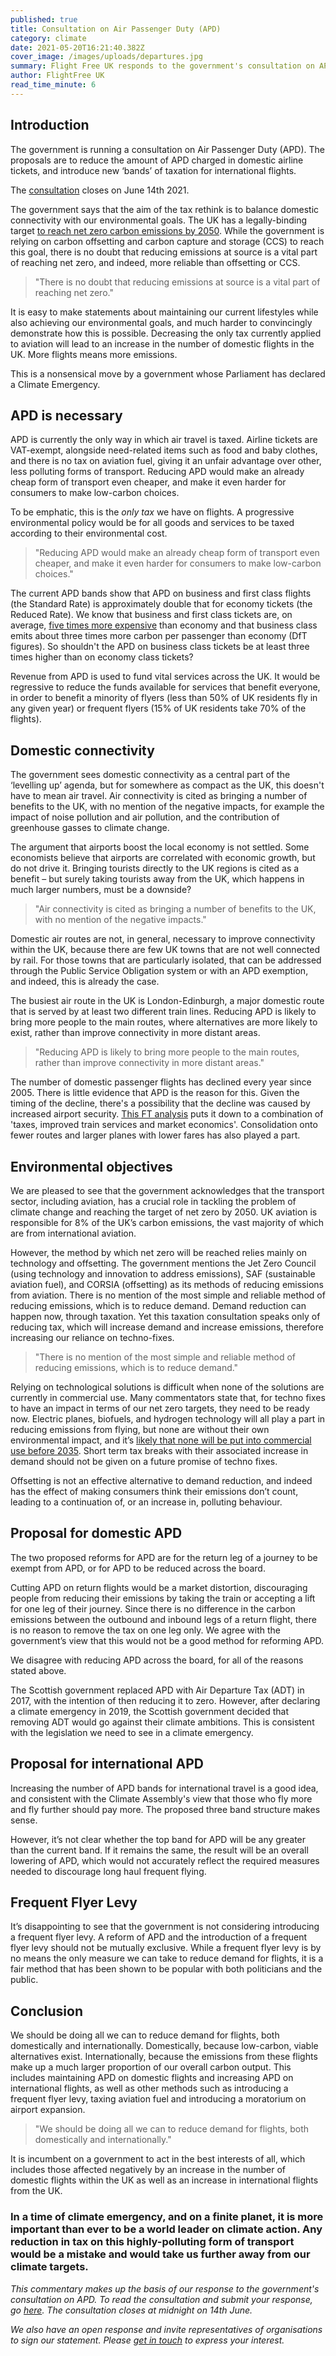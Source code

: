 ```yaml
---
published: true
title: Consultation on Air Passenger Duty (APD)
category: climate
date: 2021-05-20T16:21:40.382Z
cover_image: /images/uploads/departures.jpg
summary: Flight Free UK responds to the government's consultation on APD.
author: FlightFree UK
read_time_minute: 6
---
```

## Introduction

The government is running a consultation on Air Passenger Duty (APD). The proposals are to reduce the amount of APD charged in domestic airline tickets, and introduce new ‘bands’ of taxation for international flights.

The [consultation](https://www.gov.uk/government/consultations/consultation-on-aviation-tax-reform) closes on June 14th 2021.

The government says that the aim of the tax rethink is to balance domestic connectivity with our environmental goals. The UK has a legally-binding target [to reach net zero carbon emissions by 2050](https://www.gov.uk/government/news/uk-becomes-first-major-economy-to-pass-net-zero-emissions-law). While the government is relying on carbon offsetting and carbon capture and storage (CCS) to reach this goal, there is no doubt that reducing emissions at source is a vital part of reaching net zero, and indeed, more reliable than offsetting or CCS.

> "There is no doubt that reducing emissions at source is a vital part of reaching net zero."

It is easy to make statements about maintaining our current lifestyles while also achieving our environmental goals, and much harder to convincingly demonstrate how this is possible. Decreasing the only tax currently applied to aviation will lead to an increase in the number of domestic flights in the UK. More flights means more emissions. 

This is a nonsensical move by a government whose Parliament has declared a Climate Emergency.

## APD is necessary

APD is currently the only way in which air travel is taxed. Airline tickets are VAT-exempt, alongside need-related items such as food and baby clothes, and there is no tax on aviation fuel, giving it an unfair advantage over other, less polluting forms of transport. Reducing APD would make an already cheap form of transport even cheaper, and make it even harder for consumers to make low-carbon choices.

To be emphatic, this is the *only* *tax* we have on flights. A progressive environmental policy would be for all goods and services to be taxed according to their environmental cost.

> "Reducing APD would make an already cheap form of transport even cheaper, and make it even harder for consumers to make low-carbon choices."

The current APD bands show that APD on business and first class flights (the Standard Rate) is approximately double that for economy tickets (the Reduced Rate). We know that business and first class tickets are, on average, [five times more expensive](https://www.ft.com/content/867a5342-c94c-43f6-9783-a817443c9471) than economy and that business class emits about three times more carbon per passenger than economy (DfT figures). So shouldn't the APD on business class tickets be at least three times higher than on economy class tickets?

Revenue from APD is used to fund vital services across the UK. It would be regressive to reduce the funds available for services that benefit everyone, in order to benefit a minority of flyers (less than 50% of UK residents fly in any given year) or frequent flyers (15% of UK residents take 70% of the flights).

## Domestic connectivity

The government sees domestic connectivity as a central part of the ‘levelling up’ agenda, but for somewhere as compact as the UK, this doesn't have to mean air travel. Air connectivity is cited as bringing a number of benefits to the UK, with no mention of the negative impacts, for example the impact of noise pollution and air pollution, and the contribution of greenhouse gasses to climate change.

The argument that airports boost the local economy is not settled. Some economists believe that airports are correlated with economic growth, but do not drive it. Bringing tourists directly to the UK regions is cited as a benefit – but surely taking tourists away from the UK, which happens in much larger numbers, must be a downside? 

> "Air connectivity is cited as bringing a number of benefits to the UK, with no mention of the negative impacts."

Domestic air routes are not, in general, necessary to improve connectivity within the UK, because there are few UK towns that are not well connected by rail. For those towns that are particularly isolated, that can be addressed through the Public Service Obligation system or with an APD exemption, and indeed, this is already the case.

The busiest air route in the UK is London-Edinburgh, a major domestic route that is served by at least two different train lines. Reducing APD is likely to bring more people to the main routes, where alternatives are more likely to exist, rather than improve connectivity in more distant areas.

> "Reducing APD is likely to bring more people to the main routes, rather than improve connectivity in more distant areas."

The number of domestic passenger flights has declined every year since 2005. There is little evidence that APD is the reason for this. Given the timing of the decline, there's a possibility that the decline was caused by increased airport security. [This FT analysis](https://www.ft.com/content/a5929e56-3f21-11e9-b896-fe36ec32aece) puts it down to a combination of 'taxes, improved train services and market economics'. Consolidation onto fewer routes and larger planes with lower fares has also played a part.

## Environmental objectives

We are pleased to see that the government acknowledges that the transport sector, including aviation, has a crucial role in tackling the problem of climate change and reaching the target of net zero by 2050. UK aviation is responsible for 8% of the UK’s carbon emissions, the vast majority of which are from international aviation.

However, the method by which net zero will be reached relies mainly on technology and offsetting. The government mentions the Jet Zero Council (using technology and innovation to address emissions), SAF (sustainable aviation fuel), and CORSIA (offsetting) as its methods of reducing emissions from aviation. There is no mention of the most simple and reliable method of reducing emissions, which is to reduce demand. Demand reduction can happen now, through taxation. Yet this taxation consultation speaks only of reducing tax, which will increase demand and increase emissions, therefore increasing our reliance on techno-fixes.

> "There is no mention of the most simple and reliable method of reducing emissions, which is to reduce demand."

Relying on technological solutions is difficult when none of the solutions are currently in commercial use. Many commentators state that, for techno fixes to have an impact in terms of our net zero targets, they need to be ready now. Electric planes, biofuels, and hydrogen technology will all play a part in reducing emissions from flying, but none are without their own environmental impact, and it’s [likely that none will be put into commercial use before 2035](/post/2021-podcast-series-can-we-fly-carbon-neutral/). Short term tax breaks with their associated increase in demand should not be given on a future promise of techno fixes.

Offsetting is not an effective alternative to demand reduction, and indeed has the effect of making consumers think their emissions don’t count, leading to a continuation of, or an increase in, polluting behaviour.

## Proposal for domestic APD

The two proposed reforms for APD are for the return leg of a journey to be exempt from APD, or for APD to be reduced across the board. 

Cutting APD on return flights would be a market distortion, discouraging people from reducing their emissions by taking the train or accepting a lift for one leg of their journey. Since there is no difference in the carbon emissions between the outbound and inbound legs of a return flight, there is no reason to remove the tax on one leg only. We agree with the government’s view that this would not be a good method for reforming APD.

We disagree with reducing APD across the board, for all of the reasons stated above.

The Scottish government replaced APD with Air Departure Tax (ADT) in 2017, with the intention of then reducing it to zero. However, after declaring a climate emergency in 2019, the Scottish government decided that removing ADT would go against their climate ambitions. This is consistent with the legislation we need to see in a climate emergency.

## Proposal for international APD

Increasing the number of APD bands for international travel is a good idea, and consistent with the Climate Assembly's view that those who fly more and fly further should pay more. The proposed three band structure makes sense. 

However, it’s not clear whether the top band for APD will be any greater than the current band. If it remains the same, the result will be an overall lowering of APD, which would not accurately reflect the required measures needed to discourage long haul frequent flying.

## Frequent Flyer Levy

It’s disappointing to see that the government is not considering introducing a frequent flyer levy. A reform of APD and the introduction of a frequent flyer levy should not be mutually exclusive. While a frequent flyer levy is by no means the only measure we can take to reduce demand for flights, it is a fair method that has been shown to be popular with both politicians and the public. 

## Conclusion

We should be doing all we can to reduce demand for flights, both domestically and internationally. Domestically, because low-carbon, viable alternatives exist. Internationally, because the emissions from these flights make up a much larger proportion of our overall carbon output. This includes maintaining APD on domestic flights and increasing APD on international flights, as well as other methods such as introducing a frequent flyer levy, taxing aviation fuel and introducing a moratorium on airport expansion. 

> "We should be doing all we can to reduce demand for flights, both domestically and internationally." 

It is incumbent on a government to act in the best interests of all, which includes those affected negatively by an increase in the number of domestic flights within the UK as well as an increase in international flights from the UK. 

### In a time of climate emergency, and on a finite planet, it is more important than ever to be a world leader on climate action. Any reduction in tax on this highly-polluting form of transport would be a mistake and would take us further away from our climate targets.

*This commentary makes up the basis of our response to the government's consultation on APD. To read the consultation and submit your response, go [here](https://www.gov.uk/government/consultations/consultation-on-aviation-tax-reform). The consultation closes at midnight on 14th June.* 

*We also have an open response and invite representatives of organisations to sign our statement. Please [get in touch](mailto:info@flightfree.co.uk) to express your interest.*